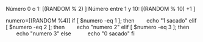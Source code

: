 Número 0 o 1: $[ ($RANDOM % 2) ]
Número entre 1 y 10: $[ ($RANDOM % 10) +1 ]

numero=$[($RANDOM %4)]
if [ $numero -eq 1 ]; then
        echo "1 sacado"
elif [ $numero -eq 2 ]; then
        echo "numero 2"
elif [ $numero -eq 3 ]; then
        echo "numero 3"
else   
        echo "0 sacado"
fi
